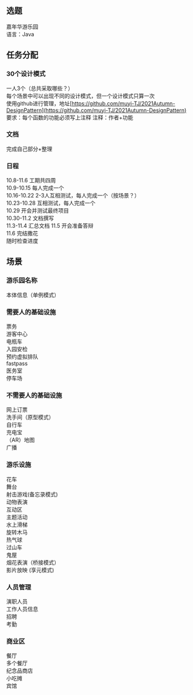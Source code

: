 ## 选题
  嘉年华游乐园  
  语言：Java

## 任务分配
### 30个设计模式
  一人3个（总共采取哪些？）  
  每个场景中可以出现不同的设计模式，但一个设计模式只算一次  
  使用github进行管理，地址[https://github.com/muyi-TJ/2021Autumn-DesignPattern](https://github.com/muyi-TJ/2021Autumn-DesignPattern)  
  要求：每个函数的功能必须写上注释
  注释：作者+功能
### 文档
  完成自己部分+整理

### 日程
  10.8-11.6 工期共四周  
  10.9-10.15 每人完成一个  
  10.16-10.22 2-3人互相测试，每人完成一个（按场景？）  
  10.23-10.28 互相测试，每人完成一个  
  10.29 开会并测试最终项目  
  10.30-11.2 文档撰写  
  11.3-11.4 汇总文档
  11.5 开会准备答辩  
  11.6 完结撒花  
  随时检查进度
## 场景
### 游乐园名称
  
  本体信息（单例模式）

### 需要人的基础设施
  票务  
  游客中心  
  电瓶车  
  入园安检  
  预约虚拟排队  
  fastpass  
  医务室  
  停车场  
  
### 不需要人的基础设施
  网上订票  
  洗手间（原型模式）  
  自行车  
  充电宝  
  （AR）地图  
  广播  
  

### 游乐设施
  花车  
  舞台  
  射击游戏(备忘录模式)   
  动物表演  
  互动区   
  主题活动  
  水上滑梯  
  旋转木马  
  热气球  
  过山车  
  鬼屋  
  烟花表演（桥接模式）  
  影片放映 (享元模式)
  
### 人员管理
  演职人员  
  工作人员信息  
  招聘  
  考勤  
  
  
### 商业区
  餐厅  
  多个餐厅  
  纪念品商店  
  小吃摊  
  宾馆  
  